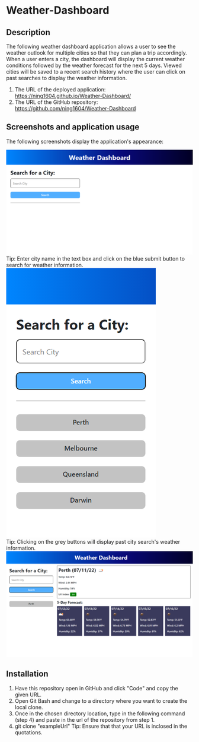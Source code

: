 # Weather-Dashboard

## Description

The following weather dashboard application allows a user to see the weather outlook for multiple cities so that they can plan a trip accordingly. When a user enters a city, the dashboard will display the current weather conditions followed by the weather forecast for the next 5 days. Viewed cities will be saved to a recent search history where the user can click on past searches to display the weather information.

  1. The URL of the deployed application: https://ning1604.github.io/Weather-Dashboard/
  2. The URL of the GitHub repository: https://github.com/ning1604/Weather-Dashboard

## Screenshots and application usage

The following screenshots display the application's appearance:

![Screenshot of weather dashboard landing page](./assets/weatherscreenshots/landingPage.png) <br />
Tip: Enter city name in the text box and click on the blue submit button to search for weather information. <br />
![Screenshot of city search history](./assets/weatherscreenshots/searchHistory.png) <br />
Tip: Clicking on the grey buttons will display past city search's weather information. <br />
![Screenshot of dashboard displaying current weather information and 5-day forecast](./assets/weatherscreenshots/weatherInfoDisplayed.png) <br />

## Installation

  1. Have this repository open in GitHub and click "Code" and copy the given URL.
  2. Open Git Bash and change to a directory where you want to create the local clone.
  3. Once in the chosen directory location, type in the following command (step 4) and paste in the url of the repository from step 1.
  4. git clone "exampleUrl"
  Tip: Ensure that that your URL is inclosed in the quotations.
